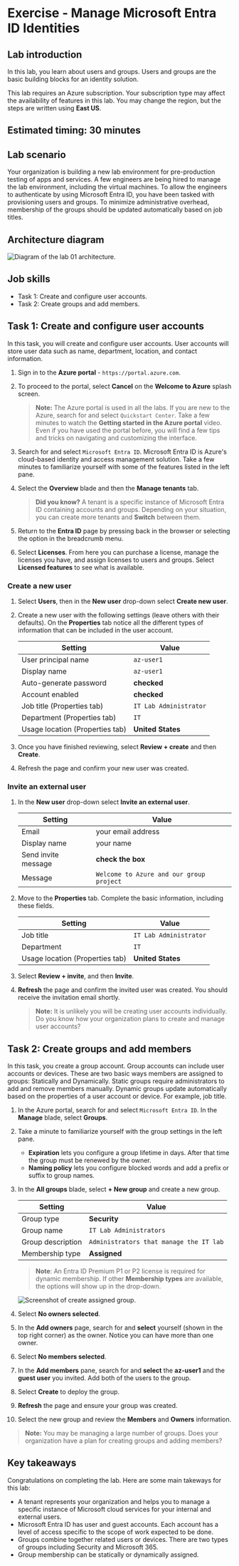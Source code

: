 # Exercise - Manage Microsoft Entra ID Identities

## Lab introduction

In this lab, you learn about users and groups. Users and groups are the basic building blocks for an identity solution. 

This lab requires an Azure subscription. Your subscription type may affect the availability of features in this lab. You may change the region, but the steps are written using **East US**. 


## Estimated timing: 30 minutes

## Lab scenario

Your organization is building a new lab environment for pre-production testing of apps and services.  A few engineers are being hired to manage the lab environment, including the virtual machines. To allow the engineers to authenticate by using Microsoft Entra ID, you have been tasked with provisioning users and groups. To minimize administrative overhead, membership of the groups should be updated automatically based on job titles. 

## Architecture diagram

![Diagram of the lab 01 architecture.](https://github.com/MicrosoftLearning/AZ-104-MicrosoftAzureAdministrator/blob/master/Instructions/media/az104-lab01-architecture.png)

## Job skills

+ Task 1: Create and configure user accounts.
+ Task 2: Create groups and add members.

## Task 1: Create and configure user accounts

In this task, you will create and configure user accounts. User accounts will store user data such as name, department, location, and contact information.

1. Sign in to the **Azure portal** - `https://portal.azure.com`.

1. To proceed to the portal, select **Cancel** on the **Welcome to Azure** splash screen. 

    >**Note:** The Azure portal is used in all the labs. If you are new to the Azure, search for and select `Quickstart Center`. Take a few minutes to watch the **Getting started in the Azure portal** video. Even if you have used the portal before, you will find a few tips and tricks on navigating and customizing the interface.
    
1. Search for and select `Microsoft Entra ID`. Microsoft Entra ID is Azure's cloud-based identity and access management solution. Take a few minutes to familiarize yourself with some of the features listed in the left pane. 

1. Select the **Overview** blade and then the **Manage tenants** tab. 

    >**Did you know?** A tenant is a specific instance of Microsoft Entra ID containing accounts and groups. Depending on your situation, you can create more tenants and **Switch** between them. 

1. Return to the **Entra ID** page by pressing back in the browser or selecting the option in the breadcrumb menu.

1. Select **Licenses**. From here you can purchase a license, manage the licenses you have, and assign licenses to users and groups. Select **Licensed features** to see what is available.
   
### Create a new user

1. Select **Users**, then in the **New user** drop-down select **Create new user**. 

1. Create a new user with the following settings (leave others with their defaults). On the **Properties** tab notice all the different types of information that can be included in the user account. 

    | Setting | Value |
    | --- | --- |
    | User principal name | `az-user1` |
    | Display name | `az-user1` |
    | Auto-generate password | **checked** |
    | Account enabled | **checked** |
    | Job title (Properties tab) | `IT Lab Administrator` |
    | Department (Properties tab) | `IT` |
    | Usage location (Properties tab) | **United States** |

1. Once you have finished reviewing, select **Review + create** and then **Create**.

1. Refresh the page and confirm your new user was created. 

### Invite an external user

1. In the **New user** drop-down select **Invite an external user**. 

    | Setting | Value |
    | --- | --- |
    | Email | your email address |
    | Display name | your name |
    | Send invite message | **check the box** |
    | Message | `Welcome to Azure and our group project` |

1. Move to the **Properties** tab. Complete the basic information, including these fields. 

    | Setting | Value |
    | --- | --- |
    | Job title  | `IT Lab Administrator` |
    | Department  | `IT` |
    | Usage location (Properties tab) | **United States** |

1. Select **Review + invite**, and then **Invite**.

1. **Refresh** the page and confirm the invited user was created. You should receive the invitation email shortly. 

    >**Note:** It is unlikely you will be creating user accounts individually. Do you know how your organization plans to create and manage user accounts?
    
## Task 2: Create groups and add members

In this task, you create a group account. Group accounts can include user accounts or devices. These are two basic ways members are assigned to groups: Statically and Dynamically. Static groups require administrators to add and remove members manually.  Dynamic groups update automatically based on the properties of a user account or device. For example, job title. 

1. In the Azure portal, search for and select `Microsoft Entra ID`. In the **Manage** blade, select **Groups**. 

1. Take a minute to familiarize yourself with the group settings in the left pane.

   + **Expiration** lets you configure a group lifetime in days. After that time the group must be renewed by the owner.
   + **Naming policy** lets you configure blocked words and add a prefix or suffix to group names.

1. In the **All groups** blade, select **+ New group** and create a new group.     

    | Setting | Value |
    | --- | --- |
    | Group type | **Security** |
    | Group name | `IT Lab Administrators` |
    | Group description | `Administrators that manage the IT lab` |
    | Membership type | **Assigned** |

    >**Note**: An Entra ID Premium P1 or P2 license is required for dynamic membership. If other **Membership types** are available, the options will show up in the drop-down. 
    
    ![Screenshot of create assigned group.](https://github.com/MicrosoftLearning/AZ-104-MicrosoftAzureAdministrator/blob/master/Instructions/media/az104-lab01-create-assigned-group.png)

1. Select **No owners selected**.

1. In the **Add owners** page, search for and **select** yourself (shown in the top right corner) as the owner. Notice you can have more than one owner. 

1. Select **No members selected**.

1. In the **Add members** pane, search for and **select** the **az-user1** and the **guest user** you invited. Add both of the users to the group. 

1. Select **Create** to deploy the group.

1. **Refresh** the page and ensure your group was created.

1. Select the new group and review the **Members** and **Owners** information.

>**Note:** You may be managing a large number of groups. Does your organization have a plan for creating groups and adding members?
   

## Key takeaways

Congratulations on completing the lab. Here are some main takeways for this lab:

+ A tenant represents your organization and helps you to manage a specific instance of Microsoft cloud services for your internal and external users.
+ Microsoft Entra ID has user and guest accounts. Each account has a level of access specific to the scope of work expected to be done.
+ Groups combine together related users or devices. There are two types of groups including Security and Microsoft 365.
+ Group membership can be statically or dynamically assigned.
